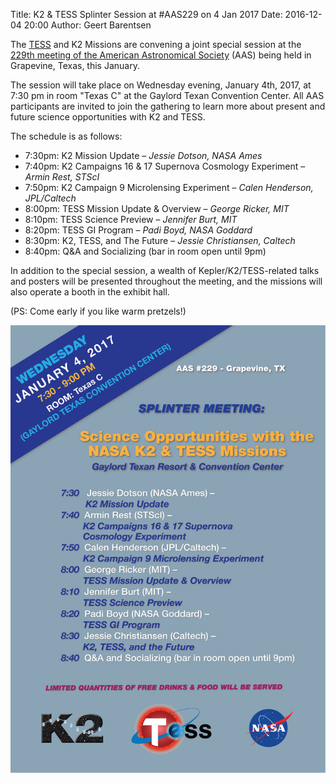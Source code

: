 Title: K2 & TESS Splinter Session at #AAS229 on 4 Jan 2017
Date: 2016-12-04 20:00
Author: Geert Barentsen

The [TESS](https://tess.gsfc.nasa.gov) and K2 Missions
are convening a joint special session at the
[229th meeting of the American Astronomical Society](http://aas.org/meetings/aas229) (AAS)
being held in Grapevine, Texas, this January.

The session will take place on Wednesday evening, January 4th, 2017,
at 7:30 pm in room "Texas C" at the Gaylord Texan Convention Center.
All AAS participants are invited to join the gathering to learn more
about present and future science opportunities with K2 and TESS.

The schedule is as follows:

 - 7:30pm: K2 Mission Update – <i>Jessie Dotson, NASA Ames</i>
 - 7:40pm: K2 Campaigns 16 & 17 Supernova Cosmology Experiment – <i>Armin Rest, STScI</i> 
 - 7:50pm: K2 Campaign 9 Microlensing Experiment –
   <i>Calen Henderson, JPL/Caltech</i>
 - 8:00pm: TESS Mission Update & Overview – <i>George Ricker, MIT</i>
 - 8:10pm: TESS Science Preview –
   <i>Jennifer Burt, MIT</i>
 - 8:20pm: TESS GI Program – <i>Padi Boyd, NASA Goddard</i>
 - 8:30pm: K2, TESS, and The Future –
 <i>Jessie Christiansen, Caltech</i>
 - 8:40pm: Q&A and Socializing (bar in room open until 9pm)

In addition to the special session, a wealth of Kepler/K2/TESS-related
talks and posters will be presented throughout the meeting,
and the missions will also operate a booth in the exhibit hall.

(PS: Come early if you like warm pretzels!)

<a href='images/news/aas2017-k2-tess-splinter-meeting.jpg'><img src='images/news/aas2017-k2-tess-splinter-meeting.jpg' class='img-responsive'></a>

